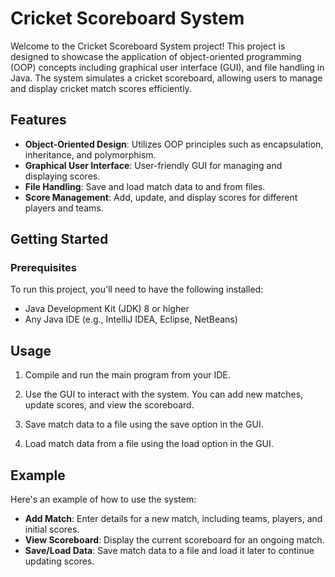 # Cricket Scoreboard System

Welcome to the Cricket Scoreboard System project! This project is designed to showcase the application of object-oriented programming (OOP) concepts including graphical user interface (GUI), and file handling in Java. The system simulates a cricket scoreboard, allowing users to manage and display cricket match scores efficiently.

## Features

- **Object-Oriented Design**: Utilizes OOP principles such as encapsulation, inheritance, and polymorphism.
- **Graphical User Interface**: User-friendly GUI for managing and displaying scores.
- **File Handling**: Save and load match data to and from files.
- **Score Management**: Add, update, and display scores for different players and teams.

## Getting Started

### Prerequisites

To run this project, you'll need to have the following installed:

- Java Development Kit (JDK) 8 or higher
- Any Java IDE (e.g., IntelliJ IDEA, Eclipse, NetBeans)


## Usage

1. Compile and run the main program from your IDE.

2. Use the GUI to interact with the system. You can add new matches, update scores, and view the scoreboard.

3. Save match data to a file using the save option in the GUI.

4. Load match data from a file using the load option in the GUI.

## Example

Here's an example of how to use the system:

- **Add Match**: Enter details for a new match, including teams, players, and initial scores.
- **View Scoreboard**: Display the current scoreboard for an ongoing match.
- **Save/Load Data**: Save match data to a file and load it later to continue updating scores.

